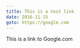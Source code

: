 ```yaml
---
title: This is a test link
date: 2016-11-15
goto: https://google.com
---
```


This is a link to Google.com
